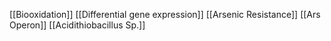 [[Biooxidation]]
[[Differential gene expression]]
[[Arsenic Resistance]]
[[Ars Operon]]
[[Acidithiobacillus Sp.]]
